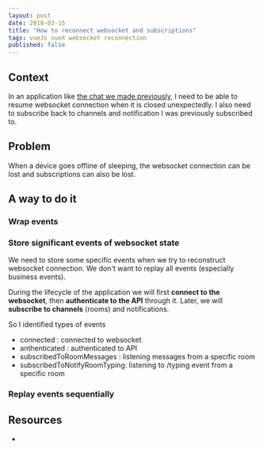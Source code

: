 ```yaml
---
layout: post
date: 2018-03-15
title: "How to reconnect websocket and subscriptions"
tags: vueJs vueX websocket reconnection
published: false
---
```


## Context

In an application like [the chat we made previously](https://marc-bouvier.github.io/2018/02/15/chat-vuejs-rocket-chat/), 
I need to be able to resume websocket connection when it is closed unexpectedly. I also need to subscribe back to channels
and notification I was previously subscribed to.

## Problem

When a device goes offline of sleeping, the websocket connection can be lost and subscriptions can also be lost.

## A way to do it

### Wrap events

### Store significant events of websocket state

We need to store some specific events when we try to reconstruct websocket connection. We don't want to replay all events 
(especially business events). 

During the lifecycle of the application we will first **connect to the websocket**, then **authenticate to the API** through it. 
Later, we will **subscribe to channels** (rooms) and notifications.

So I identified types of events

* connected : connected to websocket
* anthenticated : authenticated to API
* subscribedToRoomMessages : listening messages from a specific room
* subscribedToNotifyRoomTyping: listening to /typing event from a specific room

### Replay events sequentially

### 

## Resources

* 
